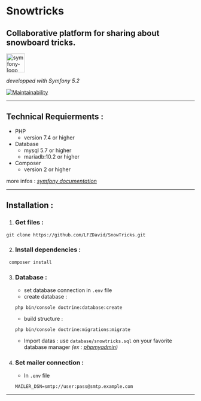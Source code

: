 # Snowtricks

## Collaborative platform for sharing about snowboard tricks. <br>

<img src="https://symfony.com/images/logos/sf-positive.svg" alt="symfony-logo" width="50" />  

_developped with Symfony 5.2_

[![Maintainability](https://api.codeclimate.com/v1/badges/92e0e42c5582735a889f/maintainability)](https://codeclimate.com/github/LFZDavid/SnowTricks/maintainability)


---
## Technical Requierments :
* PHP 
    * version 7.4 or higher
* Database 
    * mysql 5.7 or higher
    * mariadb:10.2 or higher
* Composer
    * version 2 or higher

more infos : _[symfony documentation](https://symfony.com/doc/current/setup.html#technical-requirements)_

---

## Installation : 
1. ### Get files : 
```
git clone https://github.com/LFZDavid/SnowTricks.git
```

2. ### Install dependencies : 
```
 composer install
 ```
3. ### Database :
    * set database connection in `.env` file
    * create database : 
    ```
    php bin/console doctrine:database:create
    ```
    * build structure : 
    ```
    php bin/console doctrine:migrations:migrate
   ``` 
   * Import datas : 
   use `database/snowtricks.sql` on your favorite database manager _(ex : [phpmyadmin](https://www.phpmyadmin.net/))_
4. ### Set mailer connection :
    *   In `.env` file
    ```
    MAILER_DSN=smtp://user:pass@smtp.example.com
    ```
---
